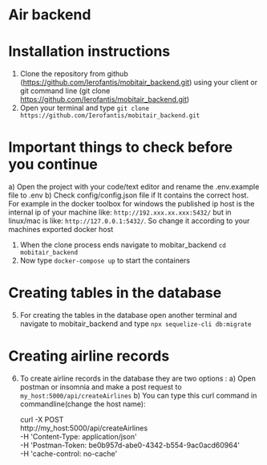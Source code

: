 # Air backend

# Installation instructions

1) Clone the repository from github (https://github.com/Ierofantis/mobitair_backend.git) using your client or git command line (git clone https://github.com/Ierofantis/mobitair_backend.git)
2) Open your terminal and type `git clone https://github.com/Ierofantis/mobitair_backend.git` 

# Important things to check before you continue

  a) Open the project with your code/text editor and rename the .env.example file to .env
  b) Check config/config.json file if It contains the correct host. For example in the docker toolbox for windows the published ip host is the internal ip of your machine like: 
  `http://192.xxx.xx.xxx:5432/` but in linux/mac is like: `http://127.0.0.1:5432/`. So change it according to your machines exported docker host

1) When the clone process ends navigate to mobitar_backend `cd mobitair_backend`
2) Now type `docker-compose up` to start the containers

# Creating tables in the database

5) For creating the tables in the database open another terminal and navigate to mobitair_backend and type `npx sequelize-cli db:migrate`

# Creating airline records

6) To create airline records in the database they are two options :
   a) Open postman or insomnia and make a post request to ` my_host:5000/api/createAirlines`
   b) You can type this curl command in commandline(change the host name): 
   
    curl -X POST \
    http://my_host:5000/api/createAirlines \
    -H 'Content-Type: application/json' \
    -H 'Postman-Token: be0b957d-abe0-4342-b554-9ac0acd60964' \
    -H 'cache-control: no-cache'
